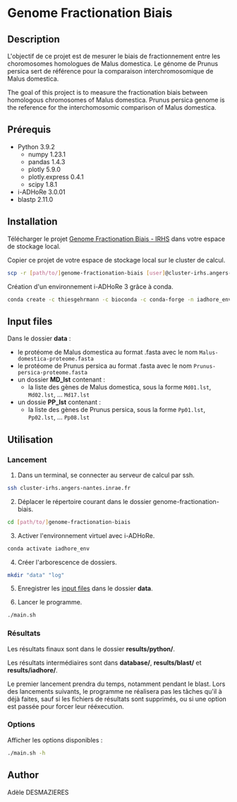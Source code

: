 # Genome Fractionation Biais


## Description
L'objectif de ce projet est de mesurer le biais de fractionnement entre les choromosomes homologues de Malus domestica. Le génome de Prunus persica sert de référence pour la comparaison interchromosomique de Malus domestica. 

The goal of this project is to measure the fractionation biais between homologous chromosomes of Malus domestica. Prunus persica genome is the reference for the interchomosomic comparison of Malus domestica. 

## Prérequis
- Python 3.9.2
  - numpy 1.23.1
  - pandas 1.4.3
  - plotly 5.9.0
  - plotly.express 0.4.1
  - scipy 1.8.1
- i-ADHoRe 3.0.01
- blastp 2.11.0

## Installation
Télécharger le projet [Genome Fractionation Biais - IRHS](https://forgemia.inra.fr/irhs-bioinfo/genome-fractionation-biais) dans votre espace de stockage local. 

Copier ce projet de votre espace de stockage local sur le cluster de calcul. 
```bash
scp -r [path/to/]genome-fractionation-biais [user]@cluster-irhs.angers-nantes.inrae.fr:~
```

Création d'un environnement i-ADHoRe 3 grâce à conda. 
```bash 
conda create -c thiesgehrmann -c bioconda -c conda-forge -n iadhore_env iadhore
``` 

## Input files
Dans le dossier **data** :
- le protéome de Malus domestica au format .fasta avec le nom `Malus-domestica-proteome.fasta`
- le protéome de Prunus persica au format .fasta avec le nom `Prunus-persica-proteome.fasta`
- un dossier **MD_lst** contenant :
  - la liste des gènes de Malus domestica, sous la forme `Md01.lst`, `Md02.lst`, ... `Md17.lst`
- un dossie **PP_lst** contenant :
  - la liste des gènes de Prunus persica, sous la forme `Pp01.lst`, `Pp02.lst`, ... `Pp08.lst`

## Utilisation
### Lancement
1. Dans un terminal, se connecter au serveur de calcul par ssh. 
```bash
ssh cluster-irhs.angers-nantes.inrae.fr
```

2. Déplacer le répertoire courant dans le dossier genome-fractionation-biais. 
```bash
cd [path/to/]genome-fractionation-biais
```

3. Activer l'environnement virtuel avec i-ADHoRe. 
```bash
conda activate iadhore_env
```

4. Créer l'arborescence de dossiers. 
```bash
mkdir "data" "log"
```

5. Enregistrer les [input files](#input-files) dans le dossier **data**. 

6. Lancer le programme. 
```bash
./main.sh
```

### Résultats
Les résultats finaux sont dans le dossier **results/python/**. 

Les résultats intermédiaires sont dans **database/**, **results/blast/** et **results/iadhore/**. 

Le premier lancement prendra du temps, notamment pendant le blast. Lors des lancements suivants, le programme ne réalisera pas les tâches qu'il à déjà faites, sauf si les fichiers de résultats sont supprimés, ou si une option est passée pour forcer leur rééxecution. 

### Options
Afficher les options disponibles :
```bash
./main.sh -h
```

## Author
Adèle DESMAZIERES












